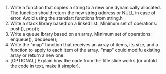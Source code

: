 1. Write a function that copies a string to a new one dynamically allocated. The function should return the 
new string address or NULL in case of error. Avoid using the standart functions from string.h
2. Write a stack library based on a linked list. Minimum set of operations: push(), pop();
3. Write a queue lbrary based on an array. Minimum set of operations: enqueue(), dequeue();
4. Write the "map" function that receives an array of items, its size, and a function to apply to each item
of the array. "map" could modifu existing array or return a new one.
5. [OPTIONAL] Explain how the code from the title slide works (or unfold the code in text, make it simpler).
